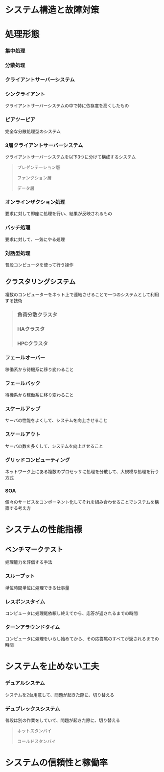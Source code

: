 # システム構造と故障対策

# 処理形態

### 集中処理

### 分散処理

### クライアントサーバーシステム

### シンクライアント

クライアントサーバーシステムの中で特に依存度を高くしたもの

### ピアツーピア

完全な分散処理型のシステム

### 3層クライアントサーバーシステム

クライアントサーバーシステムを以下3つに分けて構成するシステム
>
>プレゼンテーション層
>
>ファンクション層
>
>データ層

### オンラインザクション処理

要求に対して即座に処理を行い、結果が反映されるもの

### バッチ処理

要求に対して、一気にやる処理

### 対話型処理

普段コンピュータを使って行う操作

## クラスタリングシステム

複数のコンピューターをネット上で連結させることで一つのシステムとして利用する技術

>
>### 負荷分散クラスタ
>
>### HAクラスタ
>
>### HPCクラスタ

### フェールオーバー

稼働系から待機系に移り変わること

### フェールバック

待機系から稼働系に移り変わること

### スケールアップ

サーバの性能をよくして、システムを向上させること

### スケールアウト

サーバの数を多くして、システムを向上させること

### グリッドコンピューティング

ネットワーク上にある複数のプロセッサに処理を分散して、大規模な処理を行う方式

### SOA

個々のサービスをコンポーネント化してそれを組み合わせることでシステムを構築する考え方

# システムの性能指標

## ベンチマークテスト

処理能力を評価する手法

### スループット

単位時間単位に処理できる仕事量

### レスポンスタイム

コンピュータに処理尾依頼し終えてから、応答が返されるまでの時間

### ターンアラウンドタイム

コンピュータに処理をいらし始めてから、その応答尾のすべてが返されるまでの時間

# システムを止めない工夫

### デュアルシステム

システムを2台用意して、問題が起きた際に、切り替える

### デュプレックスシステム

普段は別の作業をしていて、問題が起きた際に、切り替える

>
>ホットスタンバイ
>
>コールドスタンバイ

# システムの信頼性と稼働率



